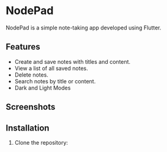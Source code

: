 # NodePad

NodePad is a simple note-taking app developed using Flutter.

## Features

- Create and save notes with titles and content.
- View a list of all saved notes.
- Delete notes.
- Search notes by title or content.
- Dark and Light Modes

## Screenshots

## Installation

1. Clone the repository:
